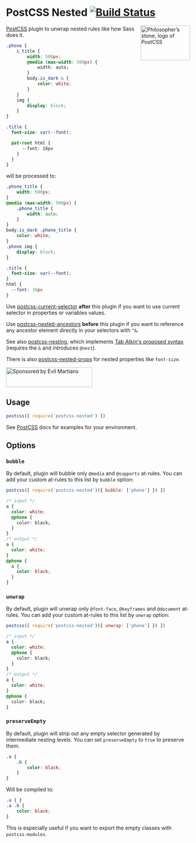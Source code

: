 # PostCSS Nested [![Build Status][ci-img]][ci]

<img align="right" width="135" height="95"
     title="Philosopher’s stone, logo of PostCSS"
     src="http://postcss.github.io/postcss/logo-leftp.svg">

[PostCSS] plugin to unwrap nested rules like how Sass does it.

```css
.phone {
    &_title {
        width: 500px;
        @media (max-width: 500px) {
            width: auto;
        }
        body.is_dark & {
            color: white;
        }
    }
    img {
        display: block;
    }
}

.title {
  font-size: var(--font);

  @at-root html {
      --font: 16px
    }
  }
}
```

will be processed to:

```css
.phone_title {
    width: 500px;
}
@media (max-width: 500px) {
    .phone_title {
        width: auto;
    }
}
body.is_dark .phone_title {
    color: white;
}
.phone img {
    display: block;
}

.title {
  font-size: var(--font);
}
html {
  --font: 16px
}
```

Use [postcss-current-selector] **after** this plugin if you want to use current selector in properties or variables values.

Use [postcss-nested-ancestors] **before** this plugin if you want to reference any ancestor element directly in your selectors with `^&`.

See also [postcss-nesting], which implements [Tab Atkin's proposed syntax](https://tabatkins.github.io/specs/css-nesting/) (requires the `&` and introduces `@nest`).

There is also [postcss-nested-props] for nested properties like `font-size`.

<a href="https://evilmartians.com/?utm_source=postcss-nested">
<img src="https://evilmartians.com/badges/sponsored-by-evil-martians.svg" alt="Sponsored by Evil Martians" width="236" height="54">
</a>

[postcss-current-selector]: https://github.com/komlev/postcss-current-selector
[postcss-nested-ancestors]: https://github.com/toomuchdesign/postcss-nested-ancestors
[postcss-nested-props]:     https://github.com/jedmao/postcss-nested-props
[postcss-nesting]:          https://github.com/jonathantneal/postcss-nesting
[PostCSS]:                  https://github.com/postcss/postcss
[ci-img]:                   https://travis-ci.org/postcss/postcss-nested.svg
[ci]:                       https://travis-ci.org/postcss/postcss-nested

## Usage

```js
postcss([ require('postcss-nested') ])
```

See [PostCSS] docs for examples for your environment.

## Options

### `bubble`

By default, plugin will bubble only `@media` and `@supports` at-rules.
You can add your custom at-rules to this list by `bubble` option:

```js
postcss([ require('postcss-nested')({ bubble: ['phone'] }) ])
```

```css
/* input */
a {
  color: white;
  @phone {
    color: black;
  }
}
/* output */
a {
  color: white;
}
@phone {
  a {
    color: black;
  }
}
```

### `unwrap`

By default, plugin will unwrap only `@font-face`, `@keyframes` and `@document`
at-rules. You can add your custom at-rules to this list by `unwrap` option:

```js
postcss([ require('postcss-nested')({ unwrap: ['phone'] }) ])
```

```css
/* input */
a {
  color: white;
  @phone {
    color: black;
  }
}
/* output */
a {
  color: white;
}
@phone {
  color: black;
}
```

### `preserveEmpty`

By default, plugin will strip out any empty selector generated by intermediate
nesting levels. You can set `preserveEmpty` to `true` to preserve them.

```css
.a {
    .b {
        color: black;
    }
}
```

Will be compiled to:

```css
.a { }
.a .b {
    color: black;
}
```

This is especially useful if you want to export the empty classes with `postcss-modules`.
